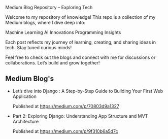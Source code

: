 Medium Blog Repository – Exploring Tech 


Welcome to my repository of knowledge! This repo is a collection of my Medium blogs, where I dive deep into:

Machine Learning 
AI Innovations 
Programming Insights 

Each post reflects my journey of learning, creating, and sharing ideas in tech. Stay tuned curious minds!

Feel free to check out the blogs and connect with me for discussions or collaborations. Let’s build and grow together!


## Medium Blog's
- Let’s dive into Django : A Step-by-Step Guide to Building Your First Web Application

  Published at https://medium.com/p/70803d9a1327
  
- Part 2: Exploring Django: Understanding App Structure and MVT Architecture
  
  Published at https://medium.com/p/9f310b6a5d7c

